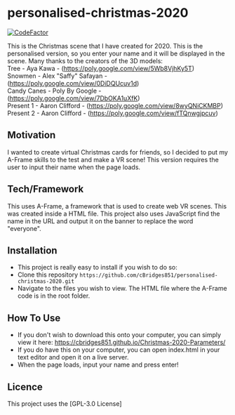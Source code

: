 # personalised-christmas-2020

[![CodeFactor](https://www.codefactor.io/repository/github/cbridges851/personalised-christmas-2020/badge)](https://www.codefactor.io/repository/github/cbridges851/personalised-christmas-2020)

This is the Christmas scene that I have created for 2020. This is the personalised version, so you enter your name and it will be displayed in the scene.
Many thanks to the creators of the 3D models:  
Tree - Aya Kawa - (https://poly.google.com/view/5Wb8VjhKy5T)  
Snowmen - Alex "Saffy" Safayan - (https://poly.google.com/view/0DiDQUcuv1d)  
Candy Canes - Poly By Google - (https://poly.google.com/view/7DbOKA1uXfK)  
Present 1 - Aaron Clifford - (https://poly.google.com/view/8wyQNiCKMBP)  
Present 2 - Aaron Clifford - (https://poly.google.com/view/fTQnwgjpcuv)  

## Motivation
I wanted to create virtual Christmas cards for friends, so I decided to put my A-Frame skills to the test and make a VR scene! This version requires the user to input their name when the page loads.

## Tech/Framework
This uses A-Frame, a framework that is used to create web VR scenes. This was created inside a HTML file. This project also uses JavaScript find the name in the URL and output it on the banner to replace the word "everyone".

## Installation
- This project is really easy to install if you wish to do so:
- Clone this repository `https://github.com/cBridges851/personalised-christmas-2020.git`
- Navigate to the files you wish to view. The HTML file where the A-Frame code is in the root folder.

## How To Use
- If you don't wish to download this onto your computer, you can simply view it here: https://cbridges851.github.io/Christmas-2020-Parameters/
- If you do have this on your computer, you can open index.html in your text editor and open it on a live server.
- When the page loads, input your name and press enter!

## Licence
This project uses the [GPL-3.0 License]
